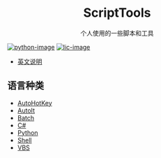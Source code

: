 # <center>ScriptTools</center>

<center>个人使用的一些脚本和工具</center>

[![python-image]](python-url)
[![lic-image]](LICENSE)

* [英文说明](README.md)

## 语言种类

* [AutoHotKey](AutoHotKey)
* [AutoIt](AutoIt)
* [Batch](Batch)
* [C#](C#)
* [Python](Python)
* [Shell](Shell)
* [VBS](VBS)

[python-image]: https://img.shields.io/badge/python-%3E%3D2.7-green
[python-url]: https://www.python.org

[lic-image]: https://img.shields.io/github/license/HaleShaw/ScriptTools

